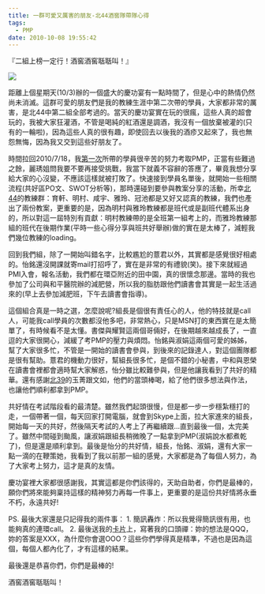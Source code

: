 ```yaml
---
title: 一群可愛又厲害的朋友-北44酒窖隊帶隊心得
tags:
  - PMP
date: 2010-10-08 19:55:42
---
```


『二組上榜一定行！酒窖酒窖聒聒叫！』

![](http://e.blog.xuite.net/e/2/3/2/11844378/blog_1638788/txt/38663674/6.jpg)

距離上個星期天(10/3)辦的一個盛大的慶功宴有一點時間了，但是心中的熱情仍然尚未消滅。這群可愛的朋友們是我的教練生涯中第二次帶的學員，大家都非常的厲害，是北44中第二組全部考過的。當天的慶功宴實在玩的很瘋，這些人真的超會玩的，我被大家狂灌酒，不管是喝純的紅酒還是調酒，我沒有一個放棄被灌的(只有的一輪啦)，因為這些人真的很有趣，即使回去以後我的酒疹又起來了，我也無怨無悔，因為我又交到這些好朋友了。

時間拉回2010/7/18，我[第一次](http://blog.xuite.net/retsamsu/diary/34087806)所帶的學員很辛苦的努力考取PMP，正當有些難過之餘，麗琇姐問我要不要再接受挑戰，我當下就義不容辭的答應了，畢竟我想分享給大家的心沒變，不應該這樣就被打敗了。快速接到學員名單後，就開始一些相關流程(共好區PO文、SWOT分析等)，那時還碰到要參與教案分享的活動，所幸[北44](http://www.pm-abc.com.tw/detail_CLAid.asp?CLAid=C20100331271)的教練群：育軒、明村、咸宇、雅玲、冠池都是又好又認真的教練，我們也產出了兩份教案，更重要的是，因為明村與雅玲教練都是班代或是副班代體系出身的，所以對這一屆特別有貢獻：明村教練帶的是全班第一組考上的，而雅玲教練那組的班代在後期作業(平時一些心得分享與班共好舉辦)做的實在是太棒了，減輕我們幾位教練的loading。

回到我們組，除了一開始叫錯名字，比較尷尬的薏君以外，其實都是感覺很好相處的。怡銘還沒開課就寄mail打招呼了，實在是非常的有禮貌(笑)。接下來就經過PMI入會，報名活動，我們都在環亞附近的田中園，真的很懷念那邊。當時的我也參加了公司與和平醫院辦的減肥營，所以我的脂肪跟他們讀書會其實是一起生活過來的(早上去參加減肥班，下午去讀書會指導)。

這個組合真是一時之選，怎麼說呢?組長是個很有責任心的人，他的特技就是call人，可能我call學員的次數都沒他多吧，非常熱心，只是MSN打的東西實在是太簡單了，有時候看不是太懂。書傑與耀賢這兩個哥倆好，在後期越來越成長了，一直逗的大家很開心，減緩了考PMP的壓力與煩悶。怡銘與淑娟這兩個可愛的姊姊，幫了大家很多忙，不管是一開始的讀書會參與，到後來的記錄達人，對這個團隊都是很有幫助。薏君的機動力很好，幫組長很多忙，是個不錯的小秘書，中和與恩榮在讀書會裡都會適時幫大家解惑，怡分雖比較難參與，但是他讓我看到了共好的精華。還有感謝[北39](http://blog.xuite.net/retsamsu/diary/34087806)的玉菁跟文如，他們的當頭棒喝，給了他們很多想法與作法，也讓他們順利都拿到PMP。

共好情在考試階段看的最清楚。雖然我們起頭很慢，但是都一步一步穩紮穩打的走，一個帶著一個，每天回家打開電腦，就會到Skype上面，拉大家進來的組長，開始每一天的共好，然後隔天考試的人考上了再繼續跟...直到最後一個，太完美了。雖然中間碰到颱風，讓淑娟跟組長稍微晚了一點拿到PMP(淑娟說水都煮乾了)，但是還是順利拿到。最後是怡分的共好情，組長，怡銘、淑娟，還有大家一點一滴的在鞭策她，我看到了我以前那一組的感覺，大家都是為了每個人努力，為了大家考上努力，這才是真的友情。

慶功宴裡大家都很感謝我，其實這都是你們該得的，天助自助者，你們是最棒的，願你們將來能夠稟持這樣的精神努力再每一件事上，更重要的是這份共好情將永垂不朽，永遠共好!

PS. 最後大家還是只記得我的兩件事：
1\. 簡訊轟炸：所以我覺得簡訊很有用，也能夠真的連環call。
2\. 最後送我的[卡片](http://www.facebook.com/profile.php?id=1045610615#!/photo.php?fbid=1628563200316&amp;set=a.1548928489498.2073012.1423652188)上，寫著我的口頭禪：妳的想法是QQQ，妳的答案是XXX，為什麼你會選OOO？這些你們學得真是精準，不過也是因為這個，每個人都內化了，才有這樣的結果。

最後還是恭喜你們，你們是最棒的!

酒窖酒窖聒聒叫！